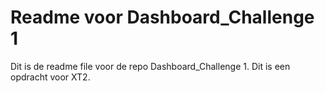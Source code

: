 # Readme voor Dashboard_Challenge 1
Dit is de readme file voor de repo Dashboard_Challenge 1. Dit is een opdracht voor XT2.
